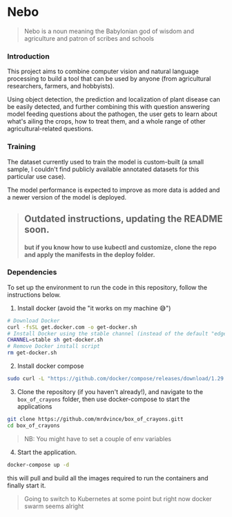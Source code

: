# Nebo

> Nebo is a noun meaning the Babylonian god of wisdom and agriculture and patron of scribes and schools

### Introduction

This project aims to combine computer vision and natural language processing to build a tool that can be used by anyone (from agricultural researchers, farmers, and hobbyists).

Using object detection, the prediction and localization of plant disease can be easily detected, and further combining this with question answering model feeding questions about the pathogen, the user gets to learn about what's ailing the crops, how to treat them, and a whole range of other agricultural-related questions.

### Training

The dataset currently used to train the model is custom-built (a small sample, I couldn't find publicly available annotated datasets for this particular use case).

The model performance is expected to improve as more data is added and a newer version of the model is deployed.

> ## Outdated instructions, updating the README soon.
>
> #### but if you know how to use kubectl and customize, clone the repo and apply the manifests in the deploy folder.

### Dependencies

To set up the environment to run the code in this repository, follow the instructions below.

1. Install docker (avoid the "it works on my machine 😅")

```bash
# Download Docker
curl -fsSL get.docker.com -o get-docker.sh
# Install Docker using the stable channel (instead of the default "edge")
CHANNEL=stable sh get-docker.sh
# Remove Docker install script
rm get-docker.sh
```

2. Install docker compose

```bash
sudo curl -L "https://github.com/docker/compose/releases/download/1.29.2/docker-compose-$(uname -s)-$(uname -m)" -o /usr/local/bin/docker-compose

```

3. Clone the repository (if you haven't already!), and navigate to the `box_of_crayons` folder, then use docker-compose to start the applications

```bash
git clone https://github.com/mrdvince/box_of_crayons.gitt
cd box_of_crayons
```

> NB: You might have to set a couple of env variables

4. Start the application.

```bash
docker-compose up -d
```

this will pull and build all the images required to run the containers and finally start it.

> Going to switch to Kubernetes at some point but right now docker swarm seems alright
